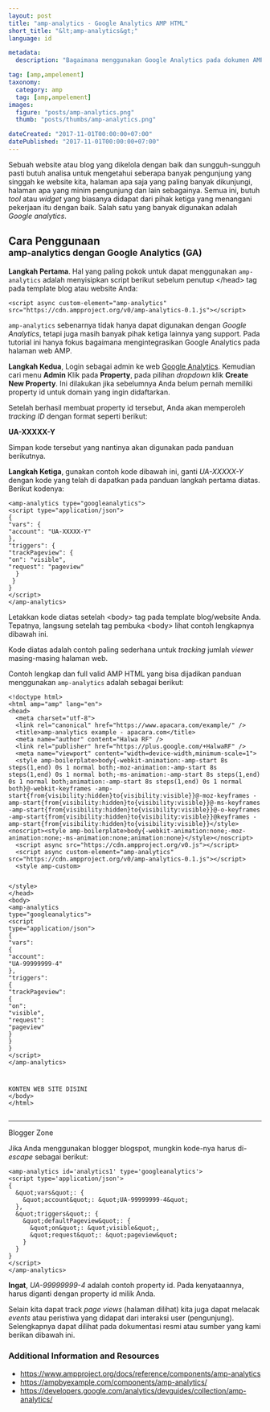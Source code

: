 ```yaml
---
layout: post
title: "amp-analytics - Google Analytics AMP HTML"
short_title: "&lt;amp-analytics&gt;"
language: id

metadata:
  description: "Bagaimana menggunakan Google Analytics pada dokumen AMP HTML. Setup mudah dari awal hingga akhir tutorial belajar memasang dan menggunakan amp-analytics"

tag: [amp,ampelement]
taxonomy:
  category: amp
  tag: [amp,ampelement]
images:
  figure: "posts/amp-analytics.png"
  thumb: "posts/thumbs/amp-analytics.png"

dateCreated: "2017-11-01T00:00:00+07:00"
datePublished: "2017-11-01T00:00:00+07:00"
---
```

<p>Sebuah website atau blog yang dikelola dengan baik dan sungguh-sungguh pasti butuh analisa untuk mengetahui seberapa banyak pengunjung yang singgah ke website kita, halaman apa saja yang paling banyak dikunjungi, halaman apa yang minim pengunjung dan lain sebagainya. Semua ini, butuh <em>tool</em> atau <em>widget</em> yang biasanya didapat dari pihak ketiga yang menangani pekerjaan itu dengan baik. Salah satu yang banyak digunakan adalah <em>Google analytics</em>.</p>

<h2 class="title-sub bd-primary bd-left bd-left-only">Cara Penggunaan
<br><small>amp-analytics dengan Google Analytics (GA)</small>
</h2>
<p><strong>Langkah Pertama</strong>. Hal yang paling pokok untuk dapat menggunakan <code>amp-analytics</code> adalah menyisipkan script berikut sebelum penutup &lt;/head&gt; tag pada template blog atau website Anda:</p>
<div class="icard">
  <div class="icard-body icode itheme">
<pre class="prettyprint highlight language-markup"><code class="inline  language-markup"><span class="token tag"><span class="token tag"><span class="token punctuation">&lt;</span>script</span> <span class="token attr-name">async</span> <span class="token attr-name">custom-element</span><span class="token attr-value"><span class="token punctuation">=</span><span class="token punctuation">"</span>amp-analytics<span class="token punctuation">"</span></span> <span class="token attr-name">src</span><span class="token attr-value"><span class="token punctuation">=</span><span class="token punctuation">"</span>https://cdn.ampproject.org/v0/amp-analytics-0.1.js<span class="token punctuation">"</span></span><span class="token punctuation">&gt;</span></span><span class="token script language-javascript"></span><span class="token tag"><span class="token tag"><span class="token punctuation">&lt;/</span>script</span><span class="token punctuation">&gt;</span></span></code>
</pre>
  </div>
</div>
<p><code>amp-analytics</code> sebenarnya tidak hanya dapat digunakan dengan <em>Google Analytics</em>, tetapi juga masih banyak pihak ketiga lainnya yang support. Pada tutorial ini hanya fokus bagaimana mengintegrasikan Google Analytics pada halaman web AMP.</p>

<p><strong>Langkah Kedua</strong>, Login sebagai admin ke web <a href="https://analytics.google.com/" target="_blank" rel="nofollow">Google Analytics</a>. Kemudian cari menu <strong>Admin</strong> Klik pada <strong>Property</strong>, pada pilihan <em>dropdown</em> klik <strong>Create New Property</strong>. Ini dilakukan jika sebelumnya Anda belum pernah memiliki property id untuk domain yang ingin didaftarkan.</p>

<p>Setelah berhasil membuat property id tersebut, Anda akan memperoleh <em>tracking ID</em> dengan format seperti berikut:</p>
<p><strong>UA-XXXXX-Y</strong></p>

<p>Simpan kode tersebut yang nantinya akan digunakan pada panduan berikutnya.</p>
<p><strong>Langkah Ketiga</strong>, gunakan contoh kode dibawah ini, ganti <em>UA-XXXXX-Y</em> dengan kode yang telah di dapatkan pada panduan langkah pertama diatas. Berikut kodenya:</p>
<div class="icard">
  <div class="icard-body icode itheme">
<pre class="prettyprint highlight language-markup"><code class="inline  language-markup"><span class="token tag"><span class="token tag"><span class="token punctuation">&lt;</span>amp-analytics</span> <span class="token attr-name">type</span><span class="token attr-value"><span class="token punctuation">=</span><span class="token punctuation">"</span>googleanalytics<span class="token punctuation">"</span></span><span class="token punctuation">&gt;</span></span>
<span class="token tag"><span class="token tag"><span class="token punctuation">&lt;</span>script</span> <span class="token attr-name">type</span><span class="token attr-value"><span class="token punctuation">=</span><span class="token punctuation">"</span>application/json<span class="token punctuation">"</span></span><span class="token punctuation">&gt;</span></span><span class="token script language-javascript">
<span class="token punctuation">{</span>
<span class="token string">"vars"</span><span class="token punctuation">:</span> <span class="token punctuation">{</span>
<span class="token string">"account"</span><span class="token punctuation">:</span> <span class="token string">"UA-XXXXX-Y"</span>
<span class="token punctuation">}</span><span class="token punctuation">,</span>
<span class="token string">"triggers"</span><span class="token punctuation">:</span> <span class="token punctuation">{</span>
<span class="token string">"trackPageview"</span><span class="token punctuation">:</span> <span class="token punctuation">{</span>
<span class="token string">"on"</span><span class="token punctuation">:</span> <span class="token string">"visible"</span><span class="token punctuation">,</span>
<span class="token string">"request"</span><span class="token punctuation">:</span> <span class="token string">"pageview"</span>
  <span class="token punctuation">}</span>
 <span class="token punctuation">}</span>
<span class="token punctuation">}</span>
</span><span class="token tag"><span class="token tag"><span class="token punctuation">&lt;/</span>script</span><span class="token punctuation">&gt;</span></span>
<span class="token tag"><span class="token tag"><span class="token punctuation">&lt;/</span>amp-analytics</span><span class="token punctuation">&gt;</span></span></code>
</pre>
  </div>
</div>
<p>Letakkan kode diatas setelah &lt;body&gt; tag pada template blog/website Anda. Tepatnya, langsung setelah tag pembuka &lt;body&gt; lihat contoh lengkapnya dibawah ini.</p>
<p>Kode diatas adalah contoh paling sederhana untuk <em>tracking</em> jumlah <em>viewer</em> masing-masing halaman web.</p>
<p>Contoh lengkap dan full valid AMP HTML yang bisa dijadikan panduan menggunakan <code>amp-analytics</code> adalah sebagai berikut:</p>
<div class="icard">
  <div class="icard-body icode itheme">
<pre class="prettyprint highlight max-height language-markup"><code class="inline  language-markup"><span class="token doctype">&lt;!doctype html&gt;</span>
<span class="token tag"><span class="token tag"><span class="token punctuation">&lt;</span>html</span> <span class="token attr-name">amp</span><span class="token attr-value"><span class="token punctuation">=</span><span class="token punctuation">"</span>amp<span class="token punctuation">"</span></span> <span class="token attr-name">lang</span><span class="token attr-value"><span class="token punctuation">=</span><span class="token punctuation">"</span>en<span class="token punctuation">"</span></span><span class="token punctuation">&gt;</span></span>
<span class="token tag"><span class="token tag"><span class="token punctuation">&lt;</span>head</span><span class="token punctuation">&gt;</span></span>
  <span class="token tag"><span class="token tag"><span class="token punctuation">&lt;</span>meta</span> <span class="token attr-name">charset</span><span class="token attr-value"><span class="token punctuation">=</span><span class="token punctuation">"</span>utf-8<span class="token punctuation">"</span></span><span class="token punctuation">&gt;</span></span>
  <span class="token tag"><span class="token tag"><span class="token punctuation">&lt;</span>link</span> <span class="token attr-name">rel</span><span class="token attr-value"><span class="token punctuation">=</span><span class="token punctuation">"</span>canonical<span class="token punctuation">"</span></span> <span class="token attr-name">href</span><span class="token attr-value"><span class="token punctuation">=</span><span class="token punctuation">"</span>https://www.apacara.com/example/<span class="token punctuation">"</span></span> <span class="token punctuation">/&gt;</span></span>
  <span class="token tag"><span class="token tag"><span class="token punctuation">&lt;</span>title</span><span class="token punctuation">&gt;</span></span>amp-analytics example - apacara.com<span class="token tag"><span class="token tag"><span class="token punctuation">&lt;/</span>title</span><span class="token punctuation">&gt;</span></span>
  <span class="token tag"><span class="token tag"><span class="token punctuation">&lt;</span>meta</span> <span class="token attr-name">name</span><span class="token attr-value"><span class="token punctuation">=</span><span class="token punctuation">"</span>author<span class="token punctuation">"</span></span> <span class="token attr-name">content</span><span class="token attr-value"><span class="token punctuation">=</span><span class="token punctuation">"</span>Halwa RF<span class="token punctuation">"</span></span> <span class="token punctuation">/&gt;</span></span>
  <span class="token tag"><span class="token tag"><span class="token punctuation">&lt;</span>link</span> <span class="token attr-name">rel</span><span class="token attr-value"><span class="token punctuation">=</span><span class="token punctuation">"</span>publisher<span class="token punctuation">"</span></span> <span class="token attr-name">href</span><span class="token attr-value"><span class="token punctuation">=</span><span class="token punctuation">"</span>https://plus.google.com/+HalwaRF<span class="token punctuation">"</span></span> <span class="token punctuation">/&gt;</span></span>
  <span class="token tag"><span class="token tag"><span class="token punctuation">&lt;</span>meta</span> <span class="token attr-name">name</span><span class="token attr-value"><span class="token punctuation">=</span><span class="token punctuation">"</span>viewport<span class="token punctuation">"</span></span> <span class="token attr-name">content</span><span class="token attr-value"><span class="token punctuation">=</span><span class="token punctuation">"</span>width<span class="token punctuation">=</span>device-width,minimum-scale<span class="token punctuation">=</span>1<span class="token punctuation">"</span></span><span class="token punctuation">&gt;</span></span>
  <span class="token tag"><span class="token tag"><span class="token punctuation">&lt;</span>style</span> <span class="token attr-name">amp-boilerplate</span><span class="token punctuation">&gt;</span></span><span class="token style language-css"><span class="token selector">body</span><span class="token punctuation">{</span><span class="token property">-webkit-animation</span><span class="token punctuation">:</span>-amp-start 8s <span class="token function">steps</span><span class="token punctuation">(</span>1,end<span class="token punctuation">)</span> 0s 1 normal both<span class="token punctuation">;</span><span class="token property">-moz-animation</span><span class="token punctuation">:</span>-amp-start 8s <span class="token function">steps</span><span class="token punctuation">(</span>1,end<span class="token punctuation">)</span> 0s 1 normal both<span class="token punctuation">;</span><span class="token property">-ms-animation</span><span class="token punctuation">:</span>-amp-start 8s <span class="token function">steps</span><span class="token punctuation">(</span>1,end<span class="token punctuation">)</span> 0s 1 normal both<span class="token punctuation">;</span><span class="token property">animation</span><span class="token punctuation">:</span>-amp-start 8s <span class="token function">steps</span><span class="token punctuation">(</span>1,end<span class="token punctuation">)</span> 0s 1 normal both<span class="token punctuation">}</span><span class="token atrule"><span class="token rule">@-webkit-keyframes</span> -amp-start</span><span class="token punctuation">{</span><span class="token selector">from</span><span class="token punctuation">{</span><span class="token property">visibility</span><span class="token punctuation">:</span>hidden<span class="token punctuation">}</span><span class="token selector">to</span><span class="token punctuation">{</span><span class="token property">visibility</span><span class="token punctuation">:</span>visible<span class="token punctuation">}</span><span class="token punctuation">}</span><span class="token atrule"><span class="token rule">@-moz-keyframes</span> -amp-start</span><span class="token punctuation">{</span><span class="token selector">from</span><span class="token punctuation">{</span><span class="token property">visibility</span><span class="token punctuation">:</span>hidden<span class="token punctuation">}</span><span class="token selector">to</span><span class="token punctuation">{</span><span class="token property">visibility</span><span class="token punctuation">:</span>visible<span class="token punctuation">}</span><span class="token punctuation">}</span><span class="token atrule"><span class="token rule">@-ms-keyframes</span> -amp-start</span><span class="token punctuation">{</span><span class="token selector">from</span><span class="token punctuation">{</span><span class="token property">visibility</span><span class="token punctuation">:</span>hidden<span class="token punctuation">}</span><span class="token selector">to</span><span class="token punctuation">{</span><span class="token property">visibility</span><span class="token punctuation">:</span>visible<span class="token punctuation">}</span><span class="token punctuation">}</span><span class="token atrule"><span class="token rule">@-o-keyframes</span> -amp-start</span><span class="token punctuation">{</span><span class="token selector">from</span><span class="token punctuation">{</span><span class="token property">visibility</span><span class="token punctuation">:</span>hidden<span class="token punctuation">}</span><span class="token selector">to</span><span class="token punctuation">{</span><span class="token property">visibility</span><span class="token punctuation">:</span>visible<span class="token punctuation">}</span><span class="token punctuation">}</span><span class="token atrule"><span class="token rule">@keyframes</span> -amp-start</span><span class="token punctuation">{</span><span class="token selector">from</span><span class="token punctuation">{</span><span class="token property">visibility</span><span class="token punctuation">:</span>hidden<span class="token punctuation">}</span><span class="token selector">to</span><span class="token punctuation">{</span><span class="token property">visibility</span><span class="token punctuation">:</span>visible<span class="token punctuation">}</span><span class="token punctuation">}</span></span><span class="token tag"><span class="token tag"><span class="token punctuation">&lt;/</span>style</span><span class="token punctuation">&gt;</span></span><span class="token tag"><span class="token tag"><span class="token punctuation">&lt;</span>noscript</span><span class="token punctuation">&gt;</span></span><span class="token tag"><span class="token tag"><span class="token punctuation">&lt;</span>style</span> <span class="token attr-name">amp-boilerplate</span><span class="token punctuation">&gt;</span></span><span class="token style language-css"><span class="token selector">body</span><span class="token punctuation">{</span><span class="token property">-webkit-animation</span><span class="token punctuation">:</span>none<span class="token punctuation">;</span><span class="token property">-moz-animation</span><span class="token punctuation">:</span>none<span class="token punctuation">;</span><span class="token property">-ms-animation</span><span class="token punctuation">:</span>none<span class="token punctuation">;</span><span class="token property">animation</span><span class="token punctuation">:</span>none<span class="token punctuation">}</span></span><span class="token tag"><span class="token tag"><span class="token punctuation">&lt;/</span>style</span><span class="token punctuation">&gt;</span></span><span class="token tag"><span class="token tag"><span class="token punctuation">&lt;/</span>noscript</span><span class="token punctuation">&gt;</span></span>
  <span class="token tag"><span class="token tag"><span class="token punctuation">&lt;</span>script</span> <span class="token attr-name">async</span> <span class="token attr-name">src</span><span class="token attr-value"><span class="token punctuation">=</span><span class="token punctuation">"</span>https://cdn.ampproject.org/v0.js<span class="token punctuation">"</span></span><span class="token punctuation">&gt;</span></span><span class="token script language-javascript"></span><span class="token tag"><span class="token tag"><span class="token punctuation">&lt;/</span>script</span><span class="token punctuation">&gt;</span></span>
  <span class="token tag"><span class="token tag"><span class="token punctuation">&lt;</span>script</span> <span class="token attr-name">async</span> <span class="token attr-name">custom-element</span><span class="token attr-value"><span class="token punctuation">=</span><span class="token punctuation">"</span>amp-analytics<span class="token punctuation">"</span></span> <span class="token attr-name">src</span><span class="token attr-value"><span class="token punctuation">=</span><span class="token punctuation">"</span>https://cdn.ampproject.org/v0/amp-analytics-0.1.js<span class="token punctuation">"</span></span><span class="token punctuation">&gt;</span></span><span class="token script language-javascript"></span><span class="token tag"><span class="token tag"><span class="token punctuation">&lt;/</span>script</span><span class="token punctuation">&gt;</span></span>
  <span class="token tag"><span class="token tag"><span class="token punctuation">&lt;</span>style</span> <span class="token attr-name">amp-custom</span><span class="token punctuation">&gt;</span></span><span class="token style language-css">

  </span><span class="token tag"><span class="token tag"><span class="token punctuation">&lt;/</span>style</span><span class="token punctuation">&gt;</span></span>
<span class="token tag"><span class="token tag"><span class="token punctuation">&lt;/</span>head</span><span class="token punctuation">&gt;</span></span>
<span class="token tag"><span class="token tag"><span class="token punctuation">&lt;</span>body</span><span class="token punctuation">&gt;</span></span>
  <span class="token tag"><span class="token tag"><span class="token punctuation">&lt;</span>amp-analytics</span> <span class="token attr-name">type</span><span class="token attr-value"><span class="token punctuation">=</span><span class="token punctuation">"</span>googleanalytics<span class="token punctuation">"</span></span><span class="token punctuation">&gt;</span></span>
  <span class="token tag"><span class="token tag"><span class="token punctuation">&lt;</span>script</span> <span class="token attr-name">type</span><span class="token attr-value"><span class="token punctuation">=</span><span class="token punctuation">"</span>application/json<span class="token punctuation">"</span></span><span class="token punctuation">&gt;</span></span><span class="token script language-javascript">
  <span class="token punctuation">{</span>
  <span class="token string">"vars"</span><span class="token punctuation">:</span> <span class="token punctuation">{</span>
  <span class="token string">"account"</span><span class="token punctuation">:</span> <span class="token string">"UA-99999999-4"</span>
  <span class="token punctuation">}</span><span class="token punctuation">,</span>
  <span class="token string">"triggers"</span><span class="token punctuation">:</span> <span class="token punctuation">{</span>
  <span class="token string">"trackPageview"</span><span class="token punctuation">:</span> <span class="token punctuation">{</span>
  <span class="token string">"on"</span><span class="token punctuation">:</span> <span class="token string">"visible"</span><span class="token punctuation">,</span>
  <span class="token string">"request"</span><span class="token punctuation">:</span> <span class="token string">"pageview"</span>
    <span class="token punctuation">}</span>
   <span class="token punctuation">}</span>
  <span class="token punctuation">}</span>
  </span><span class="token tag"><span class="token tag"><span class="token punctuation">&lt;/</span>script</span><span class="token punctuation">&gt;</span></span>
  <span class="token tag"><span class="token tag"><span class="token punctuation">&lt;/</span>amp-analytics</span><span class="token punctuation">&gt;</span></span>

KONTEN WEB SITE DISINI
<span class="token tag"><span class="token tag"><span class="token punctuation">&lt;/</span>body</span><span class="token punctuation">&gt;</span></span>
<span class="token tag"><span class="token tag"><span class="token punctuation">&lt;/</span>html</span><span class="token punctuation">&gt;</span></span></code>
</pre>
  </div>
</div>

<!-- HR =*=*=*=*=*=*=*=*=*=*=*=*=*=*=*=*=*=*=* -->
<hr>
<!-- *=*=*=*=*=*=*=*=*=*=*=*=*=*=*=*=*=*=*=*=* -->

<div class="icard bg-gr3 bd-primary bd-top bd-top-only">
  <div class="icard-heading clearfix bg-pi3">
    <div class="icard-bar">
      <div class="icard-bar-left pull-left">
        <i class="fa fa-blogger" aria-hidden="true"></i>
       <span>Blogger Zone</span>
      </div>
    </div>
  </div>

  <div class="icard-body icode itheme">
    <p>Jika Anda menggunakan blogger blogspot, mungkin kode-nya harus di-<em>escape</em> sebagai berikut:</p>
<!-- icard -->
<div class="icard">
  <div class="icard-body icode itheme">
<pre class="prettyprint highlight language-markup"><code class="inline  language-markup"><span class="token tag"><span class="token tag"><span class="token punctuation">&lt;</span>amp-analytics</span> <span class="token attr-name">id</span><span class="token attr-value"><span class="token punctuation">=</span><span class="token punctuation">'</span>analytics1<span class="token punctuation">'</span></span> <span class="token attr-name">type</span><span class="token attr-value"><span class="token punctuation">=</span><span class="token punctuation">'</span>googleanalytics<span class="token punctuation">'</span></span><span class="token punctuation">&gt;</span></span>
<span class="token tag"><span class="token tag"><span class="token punctuation">&lt;</span>script</span> <span class="token attr-name">type</span><span class="token attr-value"><span class="token punctuation">=</span><span class="token punctuation">'</span>application/json<span class="token punctuation">'</span></span><span class="token punctuation">&gt;</span></span><span class="token script language-javascript">
<span class="token punctuation">{</span>
  <span class="token operator">&amp;</span>quot<span class="token punctuation">;</span>vars<span class="token operator">&amp;</span>quot<span class="token punctuation">;</span><span class="token punctuation">:</span> <span class="token punctuation">{</span>
    <span class="token operator">&amp;</span>quot<span class="token punctuation">;</span>account<span class="token operator">&amp;</span>quot<span class="token punctuation">;</span><span class="token punctuation">:</span> <span class="token operator">&amp;</span>quot<span class="token punctuation">;</span>UA<span class="token number">-99999999</span><span class="token operator">-</span><span class="token number">4</span><span class="token operator">&amp;</span>quot<span class="token punctuation">;</span>
  <span class="token punctuation">}</span><span class="token punctuation">,</span>
  <span class="token operator">&amp;</span>quot<span class="token punctuation">;</span>triggers<span class="token operator">&amp;</span>quot<span class="token punctuation">;</span><span class="token punctuation">:</span> <span class="token punctuation">{</span>
    <span class="token operator">&amp;</span>quot<span class="token punctuation">;</span>defaultPageview<span class="token operator">&amp;</span>quot<span class="token punctuation">;</span><span class="token punctuation">:</span> <span class="token punctuation">{</span>
      <span class="token operator">&amp;</span>quot<span class="token punctuation">;</span>on<span class="token operator">&amp;</span>quot<span class="token punctuation">;</span><span class="token punctuation">:</span> <span class="token operator">&amp;</span>quot<span class="token punctuation">;</span>visible<span class="token operator">&amp;</span>quot<span class="token punctuation">;</span><span class="token punctuation">,</span>
      <span class="token operator">&amp;</span>quot<span class="token punctuation">;</span>request<span class="token operator">&amp;</span>quot<span class="token punctuation">;</span><span class="token punctuation">:</span> <span class="token operator">&amp;</span>quot<span class="token punctuation">;</span>pageview<span class="token operator">&amp;</span>quot<span class="token punctuation">;</span>
    <span class="token punctuation">}</span>
  <span class="token punctuation">}</span>
<span class="token punctuation">}</span>
</span><span class="token tag"><span class="token tag"><span class="token punctuation">&lt;/</span>script</span><span class="token punctuation">&gt;</span></span>
<span class="token tag"><span class="token tag"><span class="token punctuation">&lt;/</span>amp-analytics</span><span class="token punctuation">&gt;</span></span></code>
</pre>
  </div>
</div>
  </div>
  <div class="icard-footer clearfix bg-gr2 icode itheme">
<!-- icard -->

  </div>
</div>

<p><strong>Ingat</strong>, <em>UA-99999999-4</em> adalah contoh property id. Pada kenyataannya, harus diganti dengan property id milik Anda.</p>

<p>Selain kita dapat track <em>page views</em> (halaman dilihat) kita juga dapat melacak <em>events</em> atau peristiwa yang didapat dari interaksi user (pengunjung). Selengkapnya dapat dilihat pada dokumentasi resmi atau sumber yang kami berikan dibawah ini.</p>

<h3>Additional Information and Resources</h3>
<div class="sources bg-gr3 bordered p-space-v">
  <ul>
    <li><a rel="nofollow" href="https://www.ampproject.org/docs/reference/components/amp-analytics" target="_blank" class="text-muted">https://www.ampproject.org/docs/reference/components/amp-analytics</a></li>
    <li><a rel="nofollow" href="https://ampbyexample.com/components/amp-analytics/" target="_blank" class="text-muted">https://ampbyexample.com/components/amp-analytics/</a></li>
    <li><a rel="nofollow" href="https://developers.google.com/analytics/devguides/collection/amp-analytics/" target="_blank" class="text-muted">https://developers.google.com/analytics/devguides/collection/amp-analytics/</a></li>
  </ul>
</div>